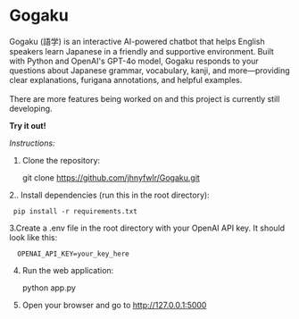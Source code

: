 # Gogaku

Gogaku (語学) is an interactive AI-powered chatbot that helps English speakers learn Japanese in a friendly and supportive environment. Built with Python and OpenAI's GPT-4o model, Gogaku responds to your questions about Japanese grammar, vocabulary, kanji, and more—providing clear explanations, furigana annotations, and helpful examples.<br><br>
There are more features being worked on and this project is currently still developing.

**Try it out!**

_Instructions:_ 

1. Clone the repository:

      git clone https://github.com/jhnyfwlr/Gogaku.git

2.. Install dependencies (run this in the root directory):
   
     pip install -r requirements.txt

3.Create a .env file in the root directory with your OpenAI API key. It should look like this:

      OPENAI_API_KEY=your_key_here

4. Run the web application:

     python app.py

5. Open your browser and go to http://127.0.0.1:5000

